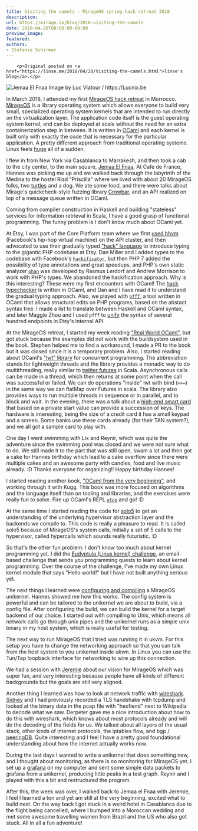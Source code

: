```yaml
---
title: Visiting the camels - MirageOS spring hack retreat 2018
description:
url: https://mirage.io/blog/2018-visiting-the-camels
date: 2018-04-20T00:00:00-00:00
preview_image:
featured:
authors:
- Stefanie Schirmer
---
```



        <p>Original posted on <a href="https://linse.me/2018/04/20/Visiting-the-camels.html">linse's blog</a>.</p>
<p><img src="https://upload.wikimedia.org/wikipedia/commons/7/7f/Maroc_Marrakech_Jemaa-el-Fna_Luc_Viatour.JPG" alt="Jemaa El Fnaa"/>
Image by Luc Viatour / https://Lucnix.be</p>
<p>In March 2018, I attended my first <a href="http://retreat.mirage.io/">MirageOS hack retreat</a> in Morrocco.
<a href="https://mirage.io/">MirageOS</a> is a library operating system which allows everyone to build very small, specialized operating system kernels that are intended to run directly on the virtualization layer.
The application code itself is the guest operating system kernel, and can be deployed at scale without the need for an extra containerization step in between.
It is written in <a href="https://ocaml.org/learn/description.html">OCaml</a> and each kernel is built only with exactly the code that is necessary for the particular application.
A pretty different approach from traditional operating systems. Linux feels <a href="https://www.linuxcounter.net/statistics/kernel">huge</a> all of a sudden.</p>
<p>I flew in from New York via Casablanca to Marrakesh, and then took a cab to the city center, to the main square, <a href="https://en.wikipedia.org/wiki/Jemaa_el-Fnaa">Jemaa El Fnaa</a>.
At Cafe de France, Hannes was picking me up and we walked back through the labyrinth of the Medina to the hostel Riad &quot;Priscilla&quot; where we lived with about 20 MirageOS folks, two <a href="https://www.instagram.com/p/BgPaVbuD3Y3/?taken-by=l1ns3">turtles</a> and a dog.
We ate some food, and there were talks about Mirage's quickcheck-style fuzzing library <a href="https://github.com/stedolan/crowbar">Crowbar</a>, and an API realized on top of a message queue written in OCaml.</p>
<p>Coming from compiler construction in Haskell and building &quot;stateless&quot; services for information retrieval in Scala, I have a good grasp of functional programming. The funny problem is I don't know much about OCaml yet.</p>
<p>At Etsy, I was part of the Core Platform team where we first <a href="https://www.youtube.com/watch?v=75j1RRxxARI">used hhvm</a> (Facebook's hip-hop virtual machine) on the API cluster, and then advocated to use their gradually typed <a href="http://hacklang.org/">&quot;hack&quot; language</a> to introduce typing to the gigantic PHP codebase at Etsy. Dan Miller and I added types to the codebase with Facebook's <a href="https://docs.hhvm.com/hack/tools/hackificator"><code>hackificator</code></a>, but then
PHP 7 added the possibility of type annotations and great speedups, and PHP's own static analyzer <a href="https://github.com/phan/phan"><code>phan</code></a> was developed by Rasmus Lerdorf and Andrew Morrison to work with PHP's types.
We abandoned the hackification approach.
Why is this interesting? These were my first encounters with OCaml! The <a href="https://docs.hhvm.com/hack/typechecker/introduction">hack typechecker</a> is written in OCaml, and Dan and I have read it to understand the gradual typing approach.
Also, we played with <a href="https://github.com/facebook/pfff/wiki/Main"><code>pfff</code></a>, a tool written in OCaml that allows structural edits on PHP programs, based on the abstact syntax tree.
I made a list to translate between Haskell and OCaml syntax, and later Maggie Zhou and I used <code>pfff</code> to <a href="https://codeascraft.com/author/sschirmer/">unify</a> the syntax of several hundred endpoints in Etsy's internal API.</p>
<p>At the MirageOS retreat, I started my week reading <a href="https://dev.realworldocaml.org/">&quot;Real World OCaml&quot;</a>, but got stuck because the examples did not work with the buildsystem used in the book. Stephen helped me to find a workaround, I made a PR to the book but it was closed since it is a temporary problem. Also, I started reading about OCaml's <a href="https://mirage.io/docs/tutorial-lwt">&quot;lwt&quot; library</a> for concurrent programming. The abbreviation stands for lightweight threads and the library provides a monadic way to do multithreading, really similar to <a href="https://twitter.github.io/util/docs/com/twitter/util/Future.html">twitter futures</a> in Scala. Asynchronous calls can be made in a thread, which then returns at some point when the call was successful or failed. We can  do operations &quot;inside&quot; lwt with bind (<code>&gt;&gt;=</code>) in the same way we can flatMap over Futures in scala. The library also provides ways to run multiple threads in sequence or in parallel, and to block and wait.
In the evening, there was a talk about a <a href="https://github.com/cfcs/mirage-ocra-demo">high-end smart card</a> that based on a private start value can provide a succession of keys. The hardware is interesting, being the size of a credit card it has a small keypad and a screen. Some banks use these cards already (for their TAN system?), and we all got a sample card to play with.</p>
<p>One day I went swimming with Lix and Reynir, which was quite the adventure since the swimming pool was closed and we were not sure what to do. We still made it to the part that was still open, swam a lot and then got a cake for Hannes birthday which lead to a cake overflow since there were multiple cakes and an awesome party with candles, food and live music already. :D Thanks everyone for organizing!! Happy birthday Hannes!</p>
<p>I started reading another book, <a href="http://ocaml-book.com/">&quot;OCaml from the very beginning&quot;</a>, and working through it with Kugg. This book was more focused on algorithms and the language itself than on tooling and libraries, and the exercises were really fun to solve. Fire up OCaml's REPL <a href="https://github.com/diml/utop"><code>utop</code></a> and go! :D</p>
<p>At the same time I started reading the code for <a href="https://github.com/solo5/solo5">solo5</a> to get an understanding of the underlying hypervisor abstraction layer and the backends we compile to. This code is really a pleasure to read.
It is called solo5 because of MirageOS's system calls, initially a set of 5 calls to the hypervisor, called hypercalls which sounds really futuristic. :D</p>
<p>So that's the other fun problem: I don't know too much about kernel programming yet. I did the <a href="http://eudyptula-challenge.org/">Eudyptula (Linux kernel) challenge</a>, an email-based challenge that sends you programming quests to learn about kernel programming.
Over the course of the challenge, I've made my own Linux kernel module that says &quot;Hello world!&quot; but I have not built anything serious yet.</p>
<p>The next things I learned were <a href="https://mirage.io/docs/hello-world">configuring and compiling</a> a MirageOS unikernel. Hannes showed me how this works.
The config system is powerful and can be tailored to the unikernel we are about to build, via a config file.
After configuring the build, we can build the kernel for a target backend of our choice. I started out with compiling to Unix, which means all network calls go through unix pipes and the unikernel runs as a simple unix binary in my host system, which is really useful for testing.</p>
<p>The next way to run MirageOS that I tried was running it in ukvm. For this setup you have to change the networking approach so that you can talk from the host system to you unikernel inside ukvm. In Linux you can use the Tun/Tap loopback interface for networking to wire up this connection.</p>
<p>We had a session with <a href="https://hackingwithcare.in/about-2/">Jeremie</a> about our vision for MirageOS which was super fun, and very interesting because people have all kinds of different backgrounds but the goals are still very aligned.</p>
<p>Another thing I learned was how to look at network traffic with <a href="https://www.wireshark.org/">wireshark</a>. <a href="https://s4y.us/">Sidney</a> and I had previously recorded a TLS handshake with tcpdump and looked at the binary data in the pcap file with &quot;hexfiend&quot; next to Wikipedia to decode what we saw.
Derpeter gave me a nice introduction about how to do this with wireshark, which knows about most protocols already and will do the decoding of the fields for us. We talked about all layers of the usual stack, other kinds of internet protocols, the iptables flow, and bgp / <a href="https://www.peeringdb.com/net/12276">peeringDB</a>. Quite interesting and I feel I have a pretty good foundational understanding about how the internet actually works now.</p>
<p>During the last days I wanted to write a unikernel that does something new, and I thought about monitoring, as there is no monitoring for MirageOS yet. I set up a <a href="https://grafana.com/">grafana</a> on my computer and sent some simple data packets to grafana from a unikernel, producing little peaks in a test graph. Reynir and I played with this a bit and restructured the program.</p>
<p>After this, the week was over, I walked back to Jemaa el Fnaa with Jeremie, I feel I learned a ton and yet am still at the very beginning, excited what to build next. On the way back I got stuck in a weird hotel in Casablanca due to the flight being cancelled, where I bumped into a Moroccan wedding and met some awesome travelling women from Brazil and the US who also got stuck. All in all a fun adventure!</p>
<p><img src="https://scontent-frt3-2.cdninstagram.com/vp/b7383ad87744d99eae8940b38789fc94/5B58DFFC/t51.2885-15/e35/28764104_231320117439563_2956918922680467456_n.jpg" alt=""/></p>

      
